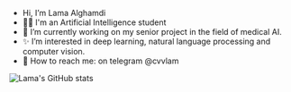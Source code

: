- Hi, I’m Lama Alghamdi
- 👨‍💻 I'm an Artificial Intelligence student
- 🔭 I’m currently working on my senior project in the field of medical AI.
- ✨ I’m interested in deep learning, natural language processing and computer vision.
- 💬 How to reach me: on telegram @cvvlam

<!---
lamaalgh00/lamaalgh00 is a ✨ special ✨ repository because its `README.md` (this file) appears on your GitHub profile.
You can click the Preview link to take a look at your changes.
--->
![Lama's GitHub stats](https://github-readme-stats.vercel.app/api?username=lamaalgh00&theme=tokyonight&show_icons=true)
